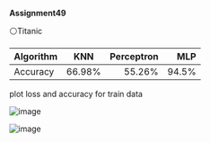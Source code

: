  **Assignment49**

 ⚪Titanic
 
| Algorithm    |    KNN         |  Perceptron   |   MLP    |
| :---         |     :---:      |          ---: |  ---:    |
| Accuracy     |    66.98%      |   55.26%      |  94.5%   |

 
plot loss and accuracy for train data

![image](https://github.com/SajedehGharabadian/Machine_Learning_Pylearn7/assets/76538787/87125ace-a0ca-4777-a7b8-7fc00d3736ba)


![image](https://github.com/SajedehGharabadian/Machine_Learning_Pylearn7/assets/76538787/df22efea-85bf-464a-b8ba-a53ded5d2c86)

